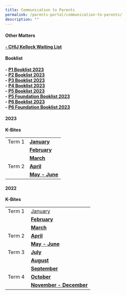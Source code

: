 ```yaml
---
title: Communication to Parents
permalink: /parents-portal/communication-to-parents/
description: ""
---
```

<h4><strong>Other Matters</strong></h4>
<p><strong><a href="“https://form.gov.sg/64658736a8a52700122ee49f&quot;&quot;"> - CHIJ Kellock Waiting List</a>
	</strong></p>
<h4><strong>Booklist</strong></h4>
<p><strong>-&nbsp;<a target="" href="/files/CKLK%20NEW%20P1%20BOOKLIST.pdf">P1 Booklist 2023</a><br>-&nbsp;<a rel="noopener" target="_blank" href="/files/CKLK%20P2%20BOOKLIST%202023.pdf">P2 Booklist 2023</a><br>-&nbsp;<a rel="noopener" target="_blank" href="/files/P3%20BOOKLIST%202023.pdf">P3 Booklist 2023</a><br>-&nbsp;<a target="" href="/files/P4%20BOOKLIST%202023.pdf">P4 Booklist 2023</a><br>-&nbsp;<a target="" href="/files/P5%20BOOKLIST%202023.pdf">P5 Booklist 2023</a><br>-&nbsp;<a rel="noopener" target="_blank" href="/files/P5%20(FDN)%20BOOKLIST%202023.pdf">P5 Foundation Booklist 2023</a><br>-&nbsp;<a rel="noopener" target="_blank" href="/files/P6%20BOOKLIST%202023.pdf">P6 Booklist 2023</a><br>-&nbsp;<a rel="noopener" target="_blank" href="/files/P6%20(FDN)%20P6%20BOOKLIST%202023.pdf">P6 Foundation Booklist 2023</a></strong></p>

<h4><strong>2023</strong></h4>
<p><strong>K-Bites</strong></p>
<table>
<tbody>
<tr>
<td>Term 1</td>
	<td><a target="" href="/files/2023_Files/Kbites/Kbites%20Jan%202023.pdf"><strong>January</strong></a></td>
</tr>
	<tr>
<td>&nbsp;</td>
<td><a rel="noopener" target="_blank" href="/files/2023_Files/Kbites/kbites%20feb%202023.pdf"><strong>February</strong></a></td>
</tr>
		<tr>
<td>&nbsp;</td>
<td><a rel="noopener" target="_blank" href="/files/2023_Files/Kbites/kbites%20mar%202023.pdf"><strong>March</strong></a></td>
</tr>
<tr><td>Term 2</td>
<td><a target="" href="/files/2023_Files/Kbites/kbites%20apr%202023.pdf"><strong>April</strong></a></td>
</tr>
	<tr><td>&nbsp;</td><td><a target="" href="/files/2023_Files/Kbites/kbites%20may%20&amp;%20june%202023_updated%20on%2027%20april.pdf"><strong>May - June</strong></a></td>
</tr>
</tbody>
</table>

<h4><strong>2022</strong></h4>
<p><strong>K-Bites</strong></p>
<table>
<tbody>
<tr>
<td>Term 1</td>
<td><a target="" href="/files/Kbites%20Jan%202022.pdf">January</a></td>
</tr>
<tr>
<td>&nbsp;</td>
<td><a rel="noopener" target="_blank" href="/files/Kbites%20FEB%202022.pdf"><strong>February</strong></a></td>
</tr>
<tr>
<td>&nbsp;</td>
<td><a target="" href="/files/Kbites%20MAR%202022.pdf"><strong>March</strong></a></td>
</tr>
<tr>
<td>Term 2</td>
<td><a target="" href="/files/Kbites%20APR%202022_updated%20on%2029%20Mar.pdf"><strong>April</strong></a></td>
</tr>
<tr>
<td>&nbsp;</td>
<td><a target="" href="/files/Kbites%20MAY%20%20JUN%202022_updated%20on%2027%20Apr.pdf"><strong>May - June</strong></a></td>
</tr>
<tr>
<td>Term 3</td>
<td><a rel="noopener" target="_blank" href="/files/Kbites%20JUL%202022_updated%20on%2029%20June_FINAL.pdf"><strong>July</strong></a></td>
</tr>
<tr>
<td>&nbsp;</td>
<td><a rel="noopener" target="_blank" href="/files/Kbites%20AUG%202022_updated%20on%2028Jul_FINAL.pdf"><strong>August</strong></a></td>
</tr>
<tr>
<td>&nbsp;</td>
<td><a rel="noopener" target="_blank" href="/files/Kbites%20SEP%202022_updated%20on%2030%20Aug_FINAL.pdf"><strong>September</strong></a></td>
</tr>
<tr>
<td>Term 4&nbsp;</td>
<td><a rel="noopener" target="_blank" href="/files/Kbites%20Oct%202022_updated%20on%2030%20Sep%201.pdf"><strong>October</strong></a></td>
</tr>
<tr>
<td>&nbsp;</td>
<td><a rel="noopener" target="_blank" href="/files/Kbites%20NOVDEC%202022_updated%20on%2028%20Oct%20v2.pdf"><strong>November - December</strong></a></td>
</tr>
</tbody>
</table>